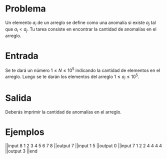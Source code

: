 # Problema

Un elemento $a_i$ de un arreglo se define como una anomalía si existe $a_j$ tal que $a_i < a_j$. Tu tarea consiste en encontrar la cantidad de anomalías en el arreglo.

# Entrada

Se te dará un número $1 \leq N \leq 10^5$ indicando la cantidad de elementos en el arreglo. Luego se te darán los elementos del arreglo $1 \leq a_i \leq 10^5$.

# Salida

Deberás imprimir la cantidad de anomalías en el arreglo.

# Ejemplos

||input
8
1 2 3 4 5 6 7 8
||output
7
||input
1
5
||output
0
||input
7
1 2 2 4 4 4 4
||output
3
||end